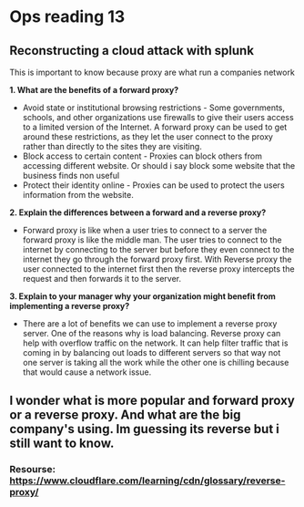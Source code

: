 # Ops reading 13
## Reconstructing a cloud attack with splunk
This is important to know because proxy are what run a companies network

**1. What are the benefits of a forward proxy?**
- Avoid state or institutional browsing restrictions - Some governments, schools, and other organizations use firewalls to give their users access to a limited version of the Internet. A forward proxy can be used to get around these restrictions, as they let the user connect to the proxy rather than directly to the sites they are visiting. 
- Block access to certain content - Proxies can block others from accessing different website. Or should i say block some website that the business finds non useful
- Protect their identity online - Proxies can be used to protect the users information from the website. 

**2. Explain the differences between a forward and a reverse proxy?**
- Forward proxy is like when a user tries to connect to a server the forward proxy is like the middle man. The user tries to connect to the internet by connecting to the server but before they even connect to the internet they go through the forward proxy first. With Reverse proxy the user connected to the internet first then the reverse proxy intercepts the request and then forwards it to the server.

**3. Explain to your manager why your organization might benefit from implementing a reverse proxy?**
-  There are a lot of benefits we can use to implement a reverse proxy server. One of the reasons why is load balancing. Reverse proxy can help with overflow traffic on the network. It can help filter traffic that is coming in by balancing out loads to different servers so that way not one server is taking all the work while the other one is chilling because that would cause a network issue. 

## I wonder what is more popular and forward proxy or a reverse proxy. And what are the big company's using. Im guessing its reverse but i still want to know.

### Resourse: https://www.cloudflare.com/learning/cdn/glossary/reverse-proxy/